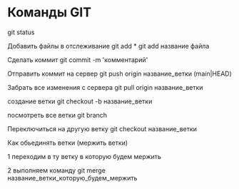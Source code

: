 # Команды GIT

git status

Добавить файлы в отслеживание
git add *
git add название файла

Сделать коммит
git commit -m 'комментарий'

Отправить коммит на сервер
git push origin название_ветки (main|HEAD)

Забрать все изменения с сервера
git pull origin название_ветки

создание ветки
git checkout -b название_ветки

посмотреть все ветки
git branch

Переключиться на другую ветку
git checkout название_ветки


Как обьединять ветки (мержить ветки)

1 переходим в ту ветку в которую будем мержить

2 выполняем команду git merge название_ветки_которую_будем_мержить
